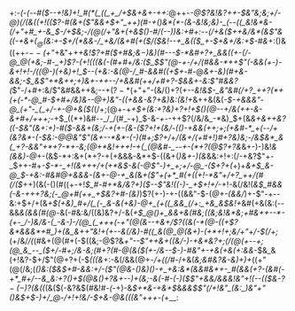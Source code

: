 +:-*(_-(_--#(*_$--+!&)+!_#(*(_((_+_/+$&+&+-++:_@++-*-@$?&!&?++-$&"&;&;+/-@_)(/(&_((_+!(($?-#(&+($"&&+$+"_++)(#-+()&*(*-(&-&!&;&)-_(--((_&!&*&-(/+"+#_+-&_$-/+$&;-/(@(/+"&+(+&$()-#_/(--)_)&:+#+:--(/+&($++&/&*(&$"&((-+&_+($_@($&:+_-$+/(*&&-/_+&/(&+#(+($_/($&!--+_&(($_+-$+&+/&:+$-#&*+:()&((++-_$--($+"_+&"+*++&!$?+#($_+_#&;&$-$_)&)_(_#---$-*&#+?+_&&((+-(/-@_@(+&;-#-_+)$?-$($+!(((&(-(#+#+/&:($_$$"(@-+-/+/(#&&-*++$"(-&&(+-)-&+!+!-/_((@-)(+&)+!_$--(+&:-&(@-/_#-&&#((+$+*-#-@_&+-&)(#+&-&&;-$_&$"+*&++;+)&+-++--/+&&#(++/+#+?-$&&+-&:$"_#_&&?(_$"-/+#+:&/$"&#&&++&;--+($?-*(+$"+"-(&/()+?(*+--_&!&$-_&"&#(/+?_++?(*+(+(-*-@_#-$+#+/&)&--@+)&"-((+&&-_&?+&_)&:_(&!+*&++&(&(_-$-+&&&"-@_(+"-_(_+/-+-@+&($(_(/+;(@+-+*+$+(&:+?&)+?+!+$()(@-*_-+/&(++-&-&+#+/+++;-_+$_((*+)&#--_/_/(#_-+)_$-&-_+-_-++$?(/&/&_-*&)_$+(&*&+&_++&?((-$&"(&+:+)-#($_-&&+(&;_/-+(+-(&-(_$?+!+(&/-(()-+&&(++;+;(+&#-*_+(--/+(&?&*-(-$&:-@_@&"$"(&+--*&*-(-)(#+;$?+/+/(&+/_(+#+!_)_#+?&)&;-/&$&*_&(_+?-&&"+*+?-*+-&;(@+*&!+++!-+(_(@&#-_--+-(*+?(@$?+?&*&+-)-)&!_&(&&)-@_+-(&$-*+:&+(*+?-+(+&&&-&*+$-((&+(_)&+-)(&_&&:+!+:(/-+&?$"+-_$++-#+*-$-*-_+!(&+++/+(+*&$_-&(-@$"-)+_+;+/-@_-($+?_+(*+)+*&+_$_&-@_$-+&:-#&#_@+&&&-_(_&+-@-+_&(*&_+($"+(+*_#(+((+!-*&"+/+?_++/(#(/($_++)(&(-()(#((+_-_+!_$_#-#+*&/&?+)($--$"&!((-)-_+$+!+/_-+!-&(/&!(*&$_#&&(-&-+++?&;(-_@+#(++_+$&?+#-*_(&)_)$?(+-)-+-((&&"-$-(_@+-(*&*&/_)+-$"-+--&:+$+/+(&_+$(+&)_#+/(_(-_&-&(+&)-@+_(+((_&&_(/+:_+&_&$&!+_&#(+&(&:(--&&_&(&&(#(@-_&(-#&:&/((&)&?+/-&(_+$_@()+_&&+&(#&;((&;&!&*&;+#&++--*-(+-_/-)&/&-(_-&-)-/(@_(_+++(-+"(@(&--+&+/$?((&(-*(@-$($(+$?&*&&&*+#_)+(&_&++"&!+(+--&(/&)-#((_&(@_@(&+)-(+*+!+;&/+"+/-$(/+;_(+/&/_/(_(#&+(@(#+(-$((&;-@$?&*+"--$"++&+((&/-)-+&*&?+;(/(@(+--+;(@_&_--_($+/-#+;_/&-&;(#+?(#-@(&($(+-/&--$-)-#&"+-+&(+&(+:&_&*-$&_&(+!&?-$+/$"(@+?+(-$_(((&_+:-&(/&&(@+_-/+((/_#-/+&(*&;&#&?&-&)+)+*((+"(@(/&;(*()&:($&$+#-&&:+/-($"(@&-()&)()-+_+&:&*(&&#&*+-_#(&&(+?-(&#(-+*_#+/--&_&:+?()+$(@&_()+?_&+--)+(&;-&(_-#-(-)($$"+&&/&&&!&"+!(--(($&-$?-(-)$?_(&_(_(*(&($(-&?&$(#&!_#-(-_+)-&_$+*&-+&+$_&_&&$$"(/+!&"_(&:_)&"+"()&$+$-)+/_@-/+!+!&/-$+&-@&(((&"+++-(_+__:

